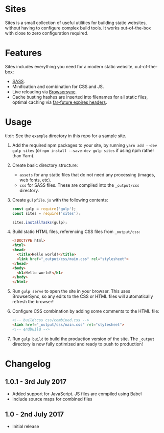 Sites
=====
Sites is a small collection of useful utilities for building static websites, without having to configure complex build tools. It works out-of-the-box with close to zero configuration required.

Features
========
Sites includes everything you need for a modern static website, out-of-the-box:
- [SASS](http://sass-lang.com/).
- Minification and combination for CSS and JS.
- Live reloading via [Browsersync](https://www.browsersync.io/).
- Cache busting hashes are inserted into filenames for all static files, optimal caching via [far-future expires headers](https://developer.yahoo.com/performance/rules.html#expires).

Usage
=====
tl;dr: See the `example` directory in this repo for a sample site.

1. Add the required npm packages to your site, by running `yarn add --dev gulp sites` (or `npm install --save-dev gulp sites` if using npm rather than Yarn).

2. Create basic directory structure:
    - `assets` for any static files that do not need any processing (images, web fonts, etc).
    - `css` for SASS files. These are compiled into the `_output/css` directory.

3. Create `gulpfile.js` with the following contents:

    ```js
    const gulp = require('gulp');
    const sites = require('sites');

    sites.installTasks(gulp);
    ```

4. Build static HTML files, referencing CSS files from `_output/css`:

    ```html
    <!DOCTYPE html>
    <html>
    <head>
      <title>Hello world!</title>
      <link href="_output/css/main.css" rel="stylesheet">
    </head>
    <body>
      <h1>Hello world!</h1>
    </body>
    </html>
    ```

5. Run `gulp serve` to open the site in your browser. This uses BrowserSync, so any edits to the CSS or HTML files will automatically refresh the browser!

6. Configure CSS combination by adding some comments to the HTML file:

    ```html
    <!-- build:css css/combined.css -->
    <link href="_output/css/main.css" rel="stylesheet">
    <!-- endbuild -->
    ```

7. Run `gulp build` to build the production version of the site. The `_output` directory is now fully optimized and ready to push to production!


Changelog
=========
1.0.1 - 3rd July 2017
---------------------
- Added support for JavaScript. JS files are compiled using Babel
- Include source maps for combined files

1.0 - 2nd July 2017
-------------------
- Initial release
